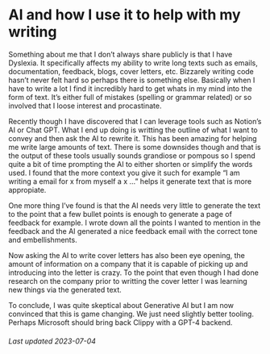 # AI and how I use it to help with my writing

Something about me that I don’t always share publicly is that I have Dyslexia. It specifically affects my ability to write long texts such as emails, documentation, feedback, blogs, cover letters, etc. Bizzarely writing code hasn’t never felt hard so perhaps there is something else. Basically when I have to write a lot I find it incredibly hard to get whats in my mind into the form of text. It’s either full of mistakes (spelling or grammar related) or so involved that I loose interest and procastinate.

Recently though I have discovered that I can leverage tools such as Notion’s AI or Chat GPT. What I end up doing is writting the outline of what I want to convey and then ask the AI to rewrite it. This has been amazing for helping me write large amounts of text. There is some downsides though and that is the output of these tools usually sounds grandiose or pompous so I spend quite a bit of time prompting the AI to either shorten or simplify the words used. I found that the more context you give it such for example “I am writing a email for x from myself a x …” helps it generate text that is more appropiate.

One more thing I’ve found is that the AI needs very little to generate the text to the point that a few bullet points is enough to generate a page of feedback for example. I wrote down all the points I wanted to mention in the feedback and the AI generated a nice feedback email with the correct tone and embellishments.

Now asking the AI to write cover letters has also been eye opening, the amount of information on a company that it is capable of picking up and introducing into the letter is crazy. To the point that even though I had done research on the company prior to writting the cover letter I was learning new things via the generated text.

To conclude, I was quite skeptical about Generative AI but I am now convinced that this is game changing. We just need slightly better tooling. Perhaps Microsoft should bring back Clippy with a GPT-4 backend.

###### Last updated 2023-07-04